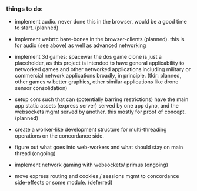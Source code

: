 


### things to do:


- implement audio.  never done this in the browser, would be a good time to start. (planned)

- implement webrtc bare-bones in the browser-clients (planned).  this is for audio (see above) as well as advanced networking

- implement 3d games: spacewar the dos game clone is just a placeholder, as this project is intended to have general applicability to networked games and other networked applications including military or commercial network applications broadly, in principle.  (tldr: planned, other games w better graphics, other similar applications like drone sensor consolidation)

- setup cors such that can (potentially barring restrictions) have the main app static assets (express server) served by one app dyno, and the websockets mgmt served by another.  this mostly for proof of concept. (planned)

- create a worker-like development structure for multi-threading operations on the concordance side.

- figure out what goes into web-workers and what should stay on main thread (ongoing)

- implement network gaming with websockets/ primus (ongoing)

- move express routing and cookies / sessions mgmt to concordance side-effects or some module. (deferred)
